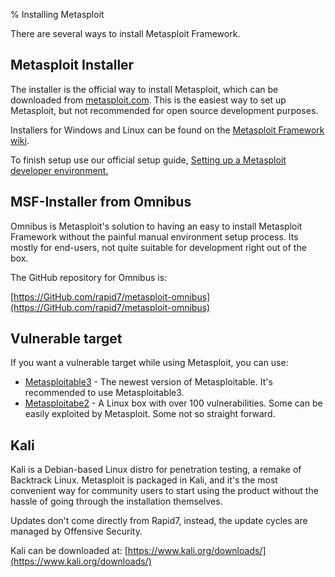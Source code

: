 % Installing Metasploit

There are several ways to install Metasploit Framework.

## Metasploit Installer

The installer is the official way to install Metasploit, which can be downloaded from [metasploit.com](http://metasploit.com). This is the easiest way to set up Metasploit, but not recommended for open source development purposes.

Installers for Windows and Linux can be found on the [Metasploit Framework wiki](https://GitHub.com/rapid7/metasploit-framework/wiki/Nightly-Installers).

To finish setup use our official setup guide, [Setting up a Metasploit developer environment.](setting-up-metasploit-dev-enviroment.html)

## MSF-Installer from Omnibus

Omnibus is Metasploit's solution to having an easy to install Metasploit Framework without the painful manual environment setup process. Its mostly for end-users, not quite suitable for development right out of the box.

The GitHub repository for Omnibus is:

[https://GitHub.com/rapid7/metasploit-omnibus](https://GitHub.com/rapid7/metasploit-omnibus)

## Vulnerable target

If you want a vulnerable target while using Metasploit, you can use:

* [Metasploitable3](https://github.com/rapid7/metasploitable3) - The newest version of Metasploitable. It's recommended to use Metasploitable3.
* [Metasploitabe2](https://sourceforge.net/projects/metasploitable/files/Metasploitable2/) - A Linux box with over 100 vulnerabilities. Some can be easily exploited by Metasploit. Some not so straight forward.

## Kali

Kali is a Debian-based Linux distro for penetration testing, a remake of Backtrack Linux. Metasploit is packaged in Kali, and it's the most convenient way for community users to start using the product without the hassle of going through the installation themselves.

Updates don't come directly from Rapid7, instead, the update cycles are managed by Offensive Security.

Kali can be downloaded at:
[https://www.kali.org/downloads/](https://www.kali.org/downloads/)

